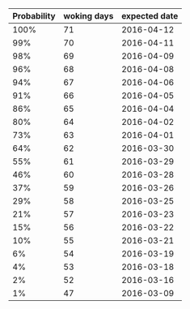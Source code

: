 | Probability | woking days | expected date | 
| --- | --- | --- | 
| 100% | 71 | 2016-04-12 | 
| 99% | 70 | 2016-04-11 | 
| 98% | 69 | 2016-04-09 | 
| 96% | 68 | 2016-04-08 | 
| 94% | 67 | 2016-04-06 | 
| 91% | 66 | 2016-04-05 | 
| 86% | 65 | 2016-04-04 | 
| 80% | 64 | 2016-04-02 | 
| 73% | 63 | 2016-04-01 | 
| 64% | 62 | 2016-03-30 | 
| 55% | 61 | 2016-03-29 | 
| 46% | 60 | 2016-03-28 | 
| 37% | 59 | 2016-03-26 | 
| 29% | 58 | 2016-03-25 | 
| 21% | 57 | 2016-03-23 | 
| 15% | 56 | 2016-03-22 | 
| 10% | 55 | 2016-03-21 | 
| 6% | 54 | 2016-03-19 | 
| 4% | 53 | 2016-03-18 | 
| 2% | 52 | 2016-03-16 | 
| 1% | 47 | 2016-03-09 | 

